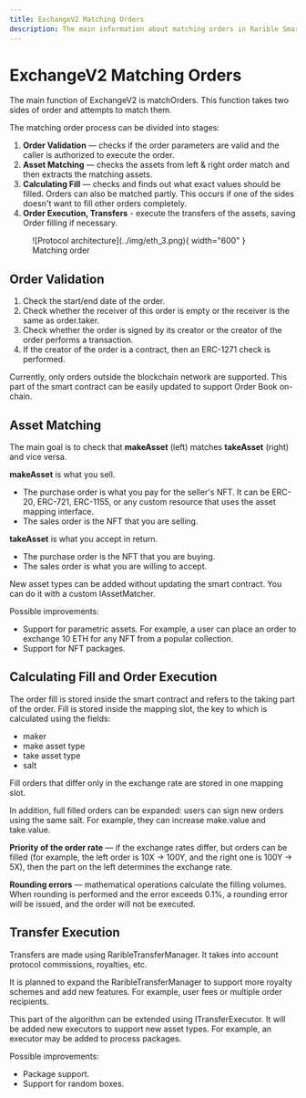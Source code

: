 ```yaml
---
title: ExchangeV2 Matching Orders
description: The main information about matching orders in Rarible Smart Contracts
---
```


# ExchangeV2 Matching Orders

The main function of ExchangeV2 is matchOrders. This function takes two sides of order and attempts to match them.

The matching order process can be divided into stages:

1. **Order Validation** — checks if the order parameters are valid and the caller is authorized to execute the order.
2. **Asset Matching** — checks the assets from left & right order match and then extracts the matching assets.
3. **Calculating Fill** — checks and finds out what exact values should be filled. Orders can also be matched partly. This occurs if one of the sides doesn't want to fill other orders completely.
4. **Order Execution, Transfers** - execute the transfers of the assets, saving Order filling if necessary.

<figure markdown>
![Protocol architecture](../img/eth_3.png){ width="600" }
  <figcaption>Matching order</figcaption>
</figure>

## Order Validation

1. Check the start/end date of the order.
2. Check whether the receiver of this order is empty or the receiver is the same as order.taker.
3. Check whether the order is signed by its creator or the creator of the order performs a transaction.
4. If the creator of the order is a contract, then an ERC-1271 check is performed.

Currently, only orders outside the blockchain network are supported. This part of the smart contract can be easily updated to support Order Book on-chain.

## Asset Matching

The main goal is to check that **makeAsset** (left) matches **takeAsset** (right) and vice versa.

**makeAsset** is what you sell.

- The purchase order is what you pay for the seller's NFT. It can be ERC-20, ERC-721, ERC-1155, or any custom resource that uses the asset mapping interface.
- The sales order is the NFT that you are selling.

**takeAsset** is what you accept in return.

- The purchase order is the NFT that you are buying.
- The sales order is what you are willing to accept.

New asset types can be added without updating the smart contract. You can do it with a custom IAssetMatcher.

Possible improvements:

- Support for parametric assets. For example, a user can place an order to exchange 10 ETH for any NFT from a popular collection.
- Support for NFT packages.

## Calculating Fill and Order Execution

The order fill is stored inside the smart contract and refers to the taking part of the order. Fill is stored inside the mapping slot, the key to which is calculated using the fields:

- maker
- make asset type
- take asset type
- salt

Fill orders that differ only in the exchange rate are stored in one mapping slot.

In addition, full filled orders can be expanded: users can sign new orders using the same salt. For example, they can increase make.value and take.value.

**Priority of the order rate** — if the exchange rates differ, but orders can be filled (for example, the left order is 10X -> 100Y, and the right one is 100Y -> 5X), then the part on the left determines the exchange rate.

**Rounding errors** — mathematical operations calculate the filling volumes. When rounding is performed and the error exceeds 0.1%, a rounding error will be issued, and the order will not be executed.

## Transfer Execution

Transfers are made using RaribleTransferManager. It takes into account protocol commissions, royalties, etc.

It is planned to expand the RaribleTransferManager to support more royalty schemes and add new features. For example, user fees or multiple order recipients.

This part of the algorithm can be extended using ITransferExecutor. It will be added new executors to support new asset types. For example, an executor may be added to process packages.

Possible improvements:

- Package support.
- Support for random boxes.
